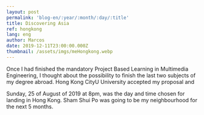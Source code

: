 ```yaml
---
layout: post
permalink: 'blog-en/:year/:month/:day/:title'
title: Discovering Asia
ref: hongkong
lang: eng
author: Marcos
date: 2019-12-11T23:00:00.000Z
thumbnail: /assets/imgs/meHongkong.webp
---
```

Once I had finished the mandatory Project Based Learning in Multimedia Engineering, I thought about the possibility to finish the last two subjects of my degree abroad. Hong Kong CityU University accepted my proposal and 

Sunday, 25 of August of 2019 at 8pm, was the day and time chosen for landing in Hong Kong. Sham Shui Po was going to be my neighbourhood for the next 5 months.
